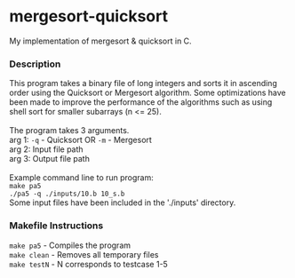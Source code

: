# mergesort-quicksort
My implementation of mergesort & quicksort in C. 

### Description
This program takes a binary file of long integers and sorts it in ascending order using the Quicksort or Mergesort algorithm.
Some optimizations have been made to improve the performance of the algorithms such as using shell sort for smaller subarrays
(n <= 25). <br /> <br />
The program takes 3 arguments. <br /> 
arg 1: `-q` - Quicksort OR `-m` - Mergesort <br />
arg 2: Input file path <br />
arg 3: Output file path <br /> <br />
Example command line to run program:
<br />
`make pa5` <br />
`./pa5 -q ./inputs/10.b 10_s.b` <br />
Some input files have been included in the './inputs' directory.

### Makefile Instructions

`make pa5` - Compiles the program <br />
`make clean` - Removes all temporary files <br />
`make testN` - N corresponds to testcase 1-5 <br />

